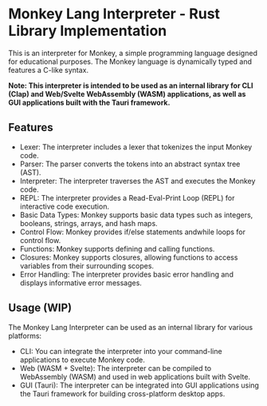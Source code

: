 
# Monkey Lang Interpreter - Rust Library Implementation

This is an interpreter for Monkey, a simple programming language designed for educational purposes. The Monkey language is dynamically typed and features a C-like syntax.


**Note: This interpreter is intended to be used as an internal library for CLI (Clap) and Web/Svelte WebAssembly (WASM) applications, as well as GUI applications built with the Tauri framework.**

## Features

- Lexer: The interpreter includes a lexer that tokenizes the input Monkey code.
- Parser: The parser converts the tokens into an abstract syntax tree (AST).
- Interpreter: The interpreter traverses the AST and executes the Monkey code.
- REPL: The interpreter provides a Read-Eval-Print Loop (REPL) for interactive code execution.
- Basic Data Types: Monkey supports basic data types such as integers, booleans, strings, arrays, and hash maps.
- Control Flow: Monkey provides if/else statements andwhile loops for control flow.
- Functions: Monkey supports defining and calling functions.
- Closures: Monkey supports closures, allowing functions to access variables from their surrounding scopes.
- Error Handling: The interpreter provides basic error handling and displays informative error messages.

## Usage (WIP)

The Monkey Lang Interpreter can be used as an internal library for various platforms:

- CLI: You can integrate the interpreter into your command-line applications to execute Monkey code.
- Web (WASM + Svelte): The interpreter can be compiled to WebAssembly (WASM) and used in web applications built with Svelte.
- GUI (Tauri): The interpreter can be integrated into GUI applications using the Tauri framework for building cross-platform desktop apps.
